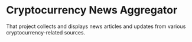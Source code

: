 # Cryptocurrency News Aggregator
That project collects and displays news articles and updates from various cryptocurrency-related sources.
